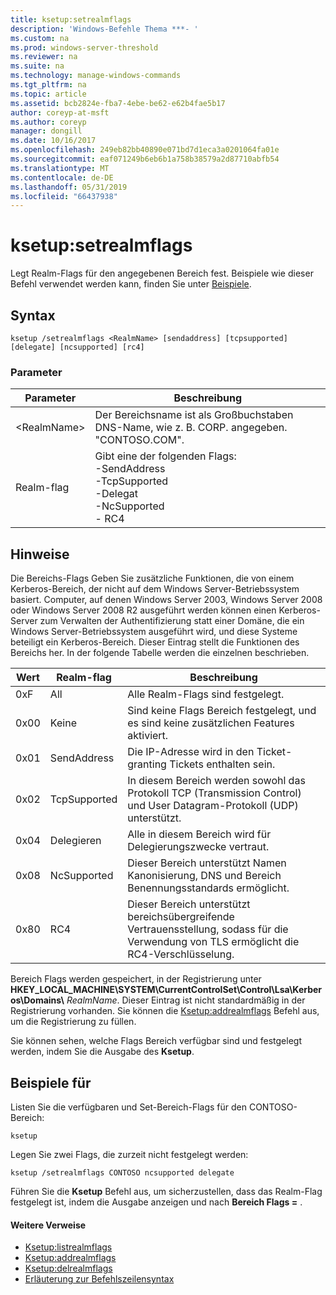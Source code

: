 ```yaml
---
title: ksetup:setrealmflags
description: 'Windows-Befehle Thema ***- '
ms.custom: na
ms.prod: windows-server-threshold
ms.reviewer: na
ms.suite: na
ms.technology: manage-windows-commands
ms.tgt_pltfrm: na
ms.topic: article
ms.assetid: bcb2824e-fba7-4ebe-be62-e62b4fae5b17
author: coreyp-at-msft
ms.author: coreyp
manager: dongill
ms.date: 10/16/2017
ms.openlocfilehash: 249eb82bb40890e071bd7d1eca3a0201064fa01e
ms.sourcegitcommit: eaf071249b6eb6b1a758b38579a2d87710abfb54
ms.translationtype: MT
ms.contentlocale: de-DE
ms.lasthandoff: 05/31/2019
ms.locfileid: "66437938"
---
```

# <a name="ksetupsetrealmflags"></a>ksetup:setrealmflags



Legt Realm-Flags für den angegebenen Bereich fest. Beispiele wie dieser Befehl verwendet werden kann, finden Sie unter [Beispiele](#BKMK_Examples).

## <a name="syntax"></a>Syntax

```
ksetup /setrealmflags <RealmName> [sendaddress] [tcpsupported] [delegate] [ncsupported] [rc4]
```

### <a name="parameters"></a>Parameter

|Parameter|Beschreibung|
|---------|-----------|
|\<RealmName>|Der Bereichsname ist als Großbuchstaben DNS-Name, wie z. B. CORP. angegeben. "CONTOSO.COM".|
|Realm-flag|Gibt eine der folgenden Flags:</br>-SendAddress</br>-TcpSupported</br>-Delegat</br>-NcSupported</br>-   RC4|

## <a name="remarks"></a>Hinweise

Die Bereichs-Flags Geben Sie zusätzliche Funktionen, die von einem Kerberos-Bereich, der nicht auf dem Windows Server-Betriebssystem basiert. Computer, auf denen Windows Server 2003, Windows Server 2008 oder Windows Server 2008 R2 ausgeführt werden können einen Kerberos-Server zum Verwalten der Authentifizierung statt einer Domäne, die ein Windows Server-Betriebssystem ausgeführt wird, und diese Systeme beteiligt ein Kerberos-Bereich. Dieser Eintrag stellt die Funktionen des Bereichs her. In der folgende Tabelle werden die einzelnen beschrieben.

|Wert|Realm-flag|Beschreibung|
|-----|----------|-----------|
|0xF|All|Alle Realm-Flags sind festgelegt.|
|0x00|Keine|Sind keine Flags Bereich festgelegt, und es sind keine zusätzlichen Features aktiviert.|
|0x01|SendAddress|Die IP-Adresse wird in den Ticket-granting Tickets enthalten sein.|
|0x02|TcpSupported|In diesem Bereich werden sowohl das Protokoll TCP (Transmission Control) und User Datagram-Protokoll (UDP) unterstützt.|
|0x04|Delegieren|Alle in diesem Bereich wird für Delegierungszwecke vertraut.|
|0x08|NcSupported|Dieser Bereich unterstützt Namen Kanonisierung, DNS und Bereich Benennungsstandards ermöglicht.|
|0x80|RC4|Dieser Bereich unterstützt bereichsübergreifende Vertrauensstellung, sodass für die Verwendung von TLS ermöglicht die RC4-Verschlüsselung.|

Bereich Flags werden gespeichert, in der Registrierung unter **HKEY_LOCAL_MACHINE\SYSTEM\CurrentControlSet\Control\Lsa\Kerberos\Domains\\** <em>RealmName</em>. Dieser Eintrag ist nicht standardmäßig in der Registrierung vorhanden. Sie können die [Ksetup:addrealmflags](ksetup-addrealmflags.md) Befehl aus, um die Registrierung zu füllen.

Sie können sehen, welche Flags Bereich verfügbar sind und festgelegt werden, indem Sie die Ausgabe des **Ksetup**.

## <a name="BKMK_Examples"></a>Beispiele für

Listen Sie die verfügbaren und Set-Bereich-Flags für den CONTOSO-Bereich:
```
ksetup
```
Legen Sie zwei Flags, die zurzeit nicht festgelegt werden:
```
ksetup /setrealmflags CONTOSO ncsupported delegate
```
Führen Sie die **Ksetup** Befehl aus, um sicherzustellen, dass das Realm-Flag festgelegt ist, indem die Ausgabe anzeigen und nach **Bereich Flags =** .

#### <a name="additional-references"></a>Weitere Verweise

-   [Ksetup:listrealmflags](ksetup-listrealmflags.md)
-   [Ksetup:addrealmflags](ksetup-addrealmflags.md)
-   [Ksetup:delrealmflags](ksetup-delrealmflags.md)
-   [Erläuterung zur Befehlszeilensyntax](command-line-syntax-key.md)